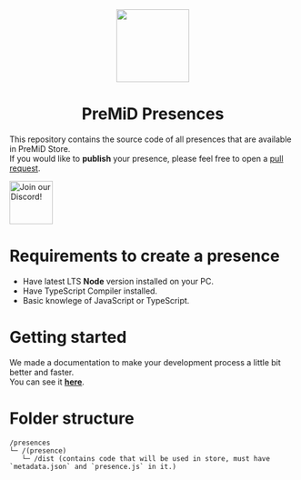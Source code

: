 <div align="center">
    <img src="https://avatars3.githubusercontent.com/u/46326568?s=400&amp;u=15e4a4988014780288d30ffb969fd1569fec23e6&amp;v=4" width="128px" style="max-width:100%;">
    <h1>PreMiD Presences</h1>
</div>

This repository contains the source code of all presences that are available in PreMiD Store.  
If you would like to <strong>publish</strong> your presence, please feel free to open a <a href="https://github.com/PreMiD/Presences/pulls">pull request</a>.  

<div align="left">
    <a href="https://discord.gg/WvfVZ8T" title="Join our Discord!" rel="nofollow">
    <img src="https://camo.githubusercontent.com/987903b512adb37c953df3e83f1921dc29140493/68747470733a2f2f646973636f72646170702e636f6d2f6170692f6775696c64732f3439333133303733303534393830353035372f7769646765742e706e673f7374796c653d62616e6e657232" height="76px" alt="Join our Discord!" data-canonical-src="https://discordapp.com/api/guilds/493130730549805057/widget.png?style=banner2" style="max-width:100%;">
    </a>
</div>

# Requirements to create a presence
- Have latest LTS **Node** version installed on your PC.
- Have TypeScript Compiler installed.
- Basic knowlege of JavaScript or TypeScript.

# Getting started
We made a documentation to make your development process a little bit better and faster.  
You can see it [**here**](https://docs.premid.app/presence-development/coding).

# Folder structure
```
/presences 
└─ /(presence)
   └─ /dist (contains code that will be used in store, must have `metadata.json` and `presence.js` in it.)
```
